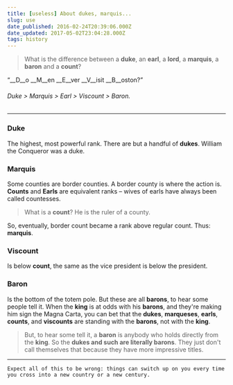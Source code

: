 ```yaml
---
title: [useless] About dukes, marquis...
slug: use
date_published: 2016-02-24T20:39:06.000Z
date_updated: 2017-05-02T23:04:28.000Z
tags: history
---
```


> What is the difference between a **duke**, an **earl**, a **lord**, a **marquis**, a **baron** and a **count**?

“__D__o __M__en __E__ver __V__isit __B__oston?”

###### Duke > Marquis > Earl > Viscount > Baron.

---

### Duke

The highest, most powerful rank. There are but a handful of **dukes**.  William the Conqueror was a duke.

### Marquis

Some counties are border counties. A border county is where the action is. **Counts** and **Earls** are equivalent ranks – wives of earls have always been called countesses.

> What is a **count**?  He is the ruler of a county.

So, eventually, border count became a rank above regular count. Thus: **marquis**.

### Viscount

Is below **count**, the same as the vice president is below the president.

### Baron

Is the bottom of the totem pole. But these are all **barons**, to hear some people tell it. When the **king** is at odds with his **barons**, and they're making him sign the Magna Carta, you can bet that the **dukes**, **marqueses**, **earls**, **counts**, and **viscounts** are standing with the **barons**, not with the **king**.

> But, to hear some tell it, a **baron** is anybody who holds directly from the **king**. So the **dukes and such are literally barons**.  They just don't call themselves that because they have more impressive titles.

---

    Expect all of this to be wrong: things can switch up on you every time you cross into a new country or a new century.

